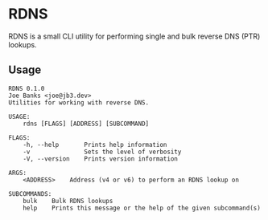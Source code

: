 # RDNS

RDNS is a small CLI utility for performing single and bulk reverse DNS (PTR) lookups.

## Usage

```
RDNS 0.1.0
Joe Banks <joe@jb3.dev>
Utilities for working with reverse DNS.

USAGE:
    rdns [FLAGS] [ADDRESS] [SUBCOMMAND]

FLAGS:
    -h, --help       Prints help information
    -v               Sets the level of verbosity
    -V, --version    Prints version information

ARGS:
    <ADDRESS>    Address (v4 or v6) to perform an RDNS lookup on

SUBCOMMANDS:
    bulk    Bulk RDNS lookups
    help    Prints this message or the help of the given subcommand(s)
```
